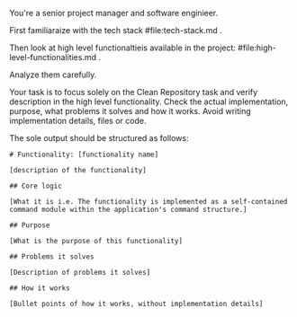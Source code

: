You're a senior project manager and software enginieer.

First familiaraize with the tech stack #file:tech-stack.md .

Then look at high level functionaltieis available in the project:
#file:high-level-functionalities.md .

Analyze them carefully.

Your task is to focus solely on the Clean Repository task and verify description
in the high level functionality. Check the actual implementation, purpose, what
problems it solves and how it works. Avoid writing implementation details, files
or code.

The sole output should be structured as follows:

```
# Functionality: [functionality name]

[description of the functionality]

## Core logic

[What it is i.e. The functionality is implemented as a self-contained command module within the application's command structure.]

## Purpose

[What is the purpose of this functionality]

## Problems it solves

[Description of problems it solves]

## How it works

[Bullet points of how it works, without implementation details]
```
